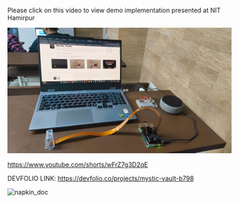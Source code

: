 
Please click on this video to view demo implementation presented at NIT Hamirpur

[![click here](/napkin/m2.jpeg)](https://www.youtube.com/shorts/wFrZ7g3D2qE)

https://www.youtube.com/shorts/wFrZ7g3D2qE

DEVFOLIO LINK: https://devfolio.co/projects/mystic-vault-b798

![napkin_doc](/napkin/🧿%20Mystic%20Vault%20-%20visual%20selection.png)